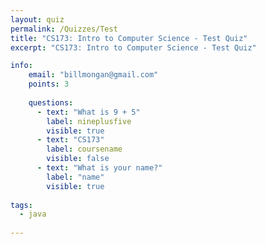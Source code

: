 ```yaml
---
layout: quiz
permalink: /Quizzes/Test
title: "CS173: Intro to Computer Science - Test Quiz"
excerpt: "CS173: Intro to Computer Science - Test Quiz"

info:
    email: "billmongan@gmail.com"
    points: 3
    
    questions:
      - text: "What is 9 + 5"
        label: nineplusfive
        visible: true
      - text: "CS173"
        label: coursename
        visible: false
      - text: "What is your name?"
        label: "name"
        visible: true
      
tags:
  - java
  
---
```


